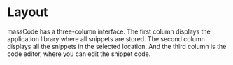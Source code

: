 # Layout

massCode has a three-column interface. The first column displays the application library where all snippets are stored. The second column displays all the snippets in the selected location. And the third column is the code editor, where you can edit the snippet code.

<img :src="$withBase('/assets/img/preview-app.png')">